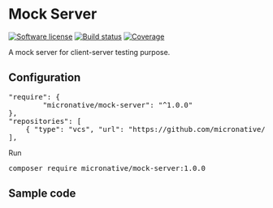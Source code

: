 # Mock Server
[![Software license][ico-license]](README.md)
[![Build status][ico-travis]][link-travis]
[![Coverage][ico-codecov]][link-codecov]


[ico-license]: https://img.shields.io/github/license/nrk/predis.svg?style=flat-square
[ico-travis]: https://travis-ci.com/micronative/mock-server.svg?branch=master
[ico-codecov]: https://codecov.io/gh/micronative/mock-server/branch/master/graph/badge.svg

[link-codecov]: https://codecov.io/gh/micronative/mock-server
[link-travis]: https://travis-ci.com/github/micronative/mock-server

A mock server for client-server testing purpose.

## Configuration
<pre>
"require": {
        "micronative/mock-server": "^1.0.0"
},
"repositories": [
    { "type": "vcs", "url": "https://github.com/micronative/mock-server" }
],
</pre>

Run
<pre>
composer require micronative/mock-server:1.0.0
</pre>

## Sample code
